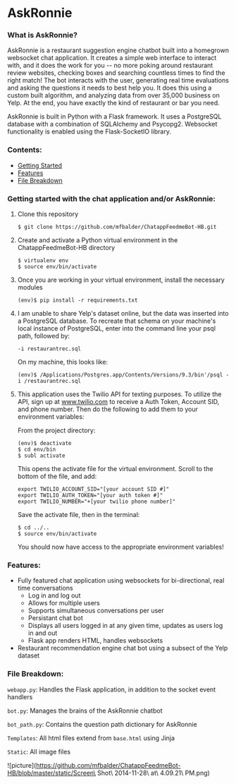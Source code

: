 # AskRonnie

### What is AskRonnie?

AskRonnie is a restaurant suggestion engine chatbot built into a homegrown websocket chat application. It creates a simple web interface to interact with, and it does the work for you -- no more poking around restaurant review websites, checking boxes and searching countless times to find the right match! The bot interacts with the user, generating real time evaluations and asking the questions it needs to best help you. It does this using a custom built algorithm, and analyzing data from over 35,000 business on Yelp. At the end, you have exactly the kind of restaurant or bar you need.

AskRonnie is built in Python with a Flask framework. It uses a PostgreSQL database with a combination of SQLAlchemy and Psycopg2. Websocket functionality is enabled using the Flask-SocketIO library.

### Contents:
- [Getting Started](#getting-started-with-the-chat-application-andor-askronnie)
- [Features](#features)
- [File Breakdown](#file-breakdown)

### Getting started with the chat application and/or AskRonnie:

1. Clone this repository
	```
	$ git clone https://github.com/mfbalder/ChatappFeedmeBot-HB.git
	```

2. Create and activate a Python virtual environment in the ChatappFeedmeBot-HB directory
	```
	$ virtualenv env
	$ source env/bin/activate 
	```

3. Once you are working in your virtual environment, install the necessary modules
	```
	(env)$ pip install -r requirements.txt
	```

4. I am unable to share Yelp's dataset online, but the data was inserted into a PostgreSQL database. 
To recreate that schema on your machine's local instance of PostgreSQL, enter into the command line 
your psql path, followed by:
	```
	-i restaurantrec.sql
	```

	On my machine, this looks like:

	```
	(env)$ /Applications/Postgres.app/Contents/Versions/9.3/bin'/psql -i /restaurantrec.sql
	```

5. This application uses the Twilio API for texting purposes. To utilize the API, sign up at
www.twilio.com to receive a Auth Token, Account SID, and phone number. Then do the following
to add them to your environment variables:

	From the project directory:

	```
	(env)$ deactivate
	$ cd env/bin
	$ subl activate
	```

	This opens the activate file for the virtual environment.
	Scroll to the bottom of the file, and add:

	```
	export TWILIO_ACCOUNT_SID="[your account SID #]"
	export TWILIO_AUTH_TOKEN="[your auth token #]"
	export TWILIO_NUMBER="+[your twilio phone number]"
	```

	Save the activate file, then in the terminal:

	```
	$ cd ../..
	$ source env/bin/activate
	```

	You should now have access to the appropriate environment variables!


### Features:

- Fully featured chat application using websockets for bi-directional, real time conversations
	* Log in and log out
	* Allows for multiple users
	* Supports simultaneous conversations per user
	* Persistant chat bot
	* Displays all users logged in at any given time, updates as users log in and out
	* Flask app renders HTML, handles websockets
- Restaurant recommendation engine chat bot using a subsect of the Yelp dataset



### File Breakdown:

```webapp.py```: Handles the Flask application, in addition to the socket event handlers

```bot.py```: Manages the brains of the AskRonnie chatbot

```bot_path.py```: Contains the question path dictionary for AskRonnie

```Templates```: All html files extend from ```base.html``` using Jinja

```Static```: All image files




![picture](https://github.com/mfbalder/ChatappFeedmeBot-HB/blob/master/static/Screen\ Shot\ 2014-11-28\ at\ 4.09.21\ PM.png) 



